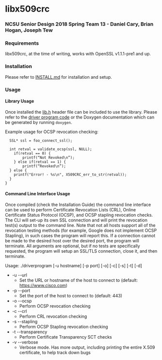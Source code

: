 # libx509crc
### NCSU Senior Design 2018 Spring Team 13 - Daniel Cary, Brian Hogan, Joseph Tew

### Requirements
libx509crc, at the time of writing, works with OpenSSL v1.1.1-pre1 and up.

### Installation
Please refer to [INSTALL.md](INSTALL.md) for installation and setup. 

### Usage

#### Library Usage

Once installed the [lib.h](/src/lib/lib.h) header file can be included to use the library. Please refer to the [driver program code](src/driver/main.c) or the Doxygen documentation which can be generated by running `doxygen`.

Example usage for OCSP revocation checking:
```
  SSL* ssl = foo_connect_ssl();

  int retval = validate_ocsp(ssl, NULL);
	if(retval == 0) {
		printf(“Not Revoked\n”);
	} else if(retval == 1) {
		printf(“Revoked\n”);
  } else {
    printf("Error! - %s\n", X509CRC_err_to_str(retval));
  }
}
```

#### Command Line Interface Usage
Once compiled (check the Installation Guide) the command line interface can be used to perform Certificate Revocation Lists (CRL), Online Certificate Status Protocol (OCSP), and OCSP stapling revocation checks. The CLI will set-up its own SSL connection and will print the revocation test(s) output to the command line. Note that not all hosts support all of the revocation testing methods (for example, Google does not implement OCSP Stapling), in such cases the program will report this. If a connection cannot be made to the desired host over the desired port, the program will terminate. All arguments are optional, but if no tests are specifically requested, the program will setup an SSL/TLS connection, close it, and then terminate.


Usage: ./driverprogram [-u hostname] [-p port] [-o] [-c] [-s] [-t] [-d]
  - -u --url
    - Set the URL or hostname of the host to connect to
(default: https://www.cisco.com)
  - -p --port
    - Set the port of the host to connect to (default: 443)
  - -o --ocsp
    - Perform OCSP revocation checking
  - -c --crl
    - Perform CRL revocation checking
  - -s --stapling
    - Perform OCSP Stapling revocation checking
  - -t --transparency
    - Perform Certificate Transparency SCT checks
  - -v --verbose
    - Verbose mode. Has more output, including printing the entire X.509 certificate, to help track down bugs


